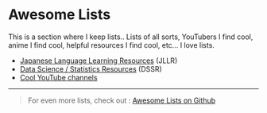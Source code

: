 # Awesome Lists

This is a section where I keep lists.. Lists of all sorts, YouTubers I find cool, anime I find cool, helpful resources I find cool, etc... I love lists. 

- [Japanese Language Learning Resources](JLLR/index.md) (JLLR)
- [Data Science / Statistics Resources](DSSR.md) (DSSR)
- [Cool YouTube channels](YT.md)

---

> For even more lists, check out : [Awesome Lists on Github](https://github.com/topics/awesome)